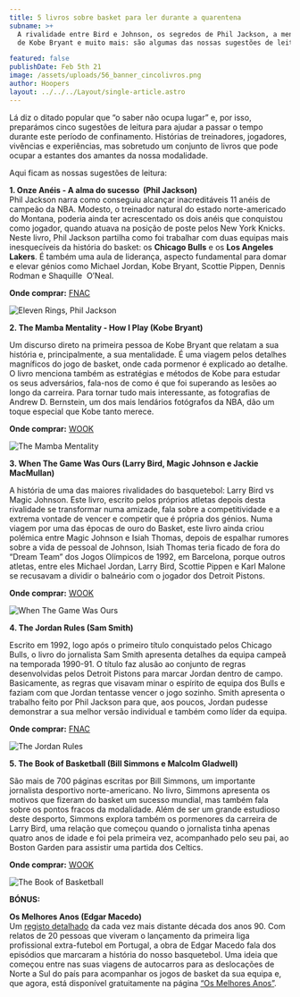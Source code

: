 ```yaml
---
title: 5 livros sobre basket para ler durante a quarentena
subname: >+
  A rivalidade entre Bird e Johnson, os segredos de Phil Jackson, a mentalidade
  de Kobe Bryant e muito mais: são algumas das nossas sugestões de leitura.

featured: false
publishDate: Feb 5th 21
image: /assets/uploads/56_banner_cincolivros.png
author: Hoopers
layout: ../../../Layout/single-article.astro
---
```

Lá diz o ditado popular que “o saber não ocupa lugar” e, por isso, preparámos cinco sugestões de leitura para ajudar a passar o tempo durante este período de confinamento. Histórias de treinadores, jogadores, vivências e experiências, mas sobretudo um conjunto de livros que pode ocupar a estantes dos amantes da nossa modalidade.

Aqui ficam as nossas sugestões de leitura:

**1. Onze Anéis - A alma do sucesso  (Phil Jackson)**\
Phil Jackson narra como conseguiu alcançar inacreditáveis 11 anéis de campeão da NBA. Modesto, o treinador natural do estado norte-americado do Montana, poderia ainda ter acrescentado os dois anéis que conquistou como jogador, quando atuava na posição de poste pelos New York Knicks. Neste livro, Phil Jackson partilha como foi trabalhar com duas equipas mais inesquecíveis da história do basket: os **Chicago Bulls** e os **Los Angeles Lakers**. É também uma aula de liderança, aspecto fundamental para domar e elevar génios como Michael Jordan, Kobe Bryant, Scottie Pippen, Dennis Rodman e Shaquille  O’Neal. 

**Onde comprar:** [FNAC](https://www.fnac.pt/mp8567367/Onze-Aneis)

![Eleven Rings, Phil Jackson](/assets/uploads/1_jackson.jpg "Eleven Rings, Phil Jackson")

**2. The Mamba Mentality - How I Play (Kobe Bryant)**

Um discurso direto na primeira pessoa de Kobe Bryant que relatam a sua história e, principalmente, a sua mentalidade. É uma viagem pelos detalhes magníficos do jogo de basket, onde cada pormenor é explicado ao detalhe. O livro menciona também as estratégias e métodos de Kobe para estudar os seus adversários, fala-nos de como é que foi superando as lesões ao longo da carreira. Para tornar tudo mais interessante, as fotografias de Andrew D. Bernstein, um dos mais lendários fotógrafos da NBA, dão um toque especial que Kobe tanto merece. 

**Onde comprar:** [WOOK](https://www.wook.pt/livro/mamba-mentality-kobe-bryant/21985495)

![The Mamba Mentality](/assets/uploads/2_kobe.jpg "The Mamba Mentality")

**3. When The Game Was Ours (Larry Bird, Magic Johnson e Jackie MacMullan)**

A história de uma das maiores rivalidades do basquetebol: Larry Bird vs Magic Johnson. Este livro, escrito pelos próprios atletas depois desta rivalidade se transformar numa amizade, fala sobre a competitividade e a extrema vontade de vencer e competir que é própria dos génios. Numa viagem por uma das épocas de ouro do Basket, este livro ainda criou polémica entre Magic Johnson e Isiah Thomas, depois de espalhar rumores sobre a vida de pessoal de Johnson, Isiah Thomas teria ficado de fora do “Dream Team” dos Jogos Olímpicos de 1992, em Barcelona, porque outros atletas, entre eles Michael Jordan, Larry Bird, Scottie Pippen e Karl Malone se recusavam a dividir o balneário com o jogador dos Detroit Pistons. 

**Onde comprar:** [WOOK](https://www.wook.pt/livro/when-the-game-was-ours-bird-larry-bird/23340051)

![When The Game Was Ours](/assets/uploads/3_bird_magic.jpg "When The Game Was Ours")

**4. The Jordan Rules (Sam Smith)**

Escrito em 1992, logo após o primeiro título conquistado pelos Chicago Bulls, o livro do jornalista Sam Smith apresenta detalhes da equipa campeã na temporada 1990-91. O título faz alusão ao conjunto de regras desenvolvidas pelos Detroit Pistons para marcar Jordan dentro de campo. Basicamente, as regras que visavam minar o espírito de equipa dos Bulls e faziam com que Jordan tentasse vencer o jogo sozinho. Smith apresenta o trabalho feito por Phil Jackson para que, aos poucos, Jordan pudesse demonstrar a sua melhor versão individual e também como líder da equipa.

**Onde comprar:** [FNAC](https://www.fnac.pt/mp11391306/The-Jordan-Rules)

![The Jordan Rules](/assets/uploads/4_mj.jpg "The Jordan Rules")

**5. The Book of Basketball (Bill Simmons e Malcolm Gladwell)**

São mais de 700 páginas escritas por Bill Simmons, um importante jornalista desportivo norte-americano. No livro, Simmons apresenta os motivos que fizeram do basket um sucesso mundial, mas também fala sobre os pontos fracos da modalidade. Além de ser um grande estudioso deste desporto, Simmons explora também os pormenores da carreira de Larry Bird, uma relação que começou quando o jornalista tinha apenas quatro anos de idade e foi pela primeira vez, acompanhado pelo seu pai, ao Boston Garden para assistir uma partida dos Celtics.

**Onde comprar:** [WOOK](https://www.wook.pt/livro/book-of-basketball-bill-simmons/9906535)

![The Book of Basketball](/assets/uploads/5_simmons.jpg "The Book of Basketball")

**BÓNUS:**

**Os Melhores Anos (Edgar Macedo)**\
Um <u>[registo detalhado](https://www.hoopers.club/noticias/ha-um-livro-sobre-os-melhores-anos-do-basquetebol)</u> da cada vez mais distante década dos anos 90. Com relatos de 20 pessoas que viveram o lançamento da primeira liga profissional extra-futebol em Portugal, a obra de Edgar Macedo fala dos episódios que marcaram a história do nosso basquetebol. Uma ideia que começou entre nas suas viagens de autocarros para as deslocações de Norte a Sul do país para acompanhar os jogos de basket da sua equipa e, que agora, está disponível gratuitamente na página <u>[“Os Melhores Anos”](https://osmelhoresanos.pt/)</u>.